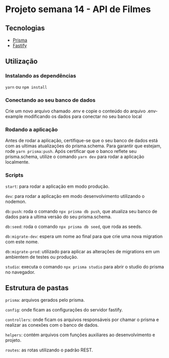 # Projeto semana 14 - API de Filmes

## Tecnologias

- [Prisma](https://www.prisma.io/)
- [Fastify](https://fastify.io)

## Utilização

### Instalando as dependências

`yarn` ou `npm install`

### Conectando ao seu banco de dados

Crie um novo arquivo chamado .env e copie o conteúdo do arquivo .env-example modificando os dados para conectar no seu banco local

### Rodando a aplicação

Antes de rodar a aplicação, certifique-se que o seu banco de dados está com as ultimas atualizações do prisma.schema. Para garantir que estejam, rode `yarn prisma:push`.
Após certificar que o banco reflete seu prisma.schema, utilize o comando `yarn dev` para rodar a aplicação localmente.

### Scripts

`start`: para rodar a aplicação em modo produção.

`dev`: para rodar a aplicação em modo desenvolvimento utilizando o nodemon.

`db:push`: roda o comando `npx prisma db push`, que atualiza seu banco de dados para a ultima versão do seu prisma.schema.

`db:seed`: roda o comando `npx prisma db seed`, que roda as seeds.

`db:migrate-dev`: espera um nome ao final para que crie uma nova migration com este nome.

`db:migrate-prod`: utilizado para aplicar as alterações de migrations em um ambientem de testes ou produção.

`studio`: executa o comando `npx prisma studio` para abrir o studio do prisma no navegador.

## Estrutura de pastas

`prisma`: arquivos gerados pelo prisma.

`config`: onde ficam as configurações do servidor fastify.

`controllers`: onde ficam os arquivos responsáveis por chamar o prisma e realizar as conexões com o banco de dados.

`helpers`: contém arquivos com funções auxiliares ao desenvolvimento e projeto.

`routes`: as rotas utilizando o padrão REST.
